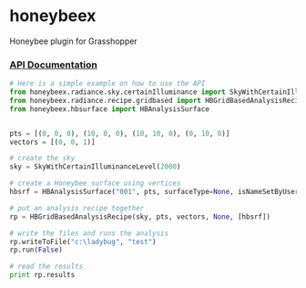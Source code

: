 # honeybeex
Honeybee plugin for Grasshopper

### [API Documentation](http://ladybug-analysis-tools.github.io/honeybeex/doc/)

```python
# Here is a simple example on how to use the API
from honeybeex.radiance.sky.certainIlluminance import SkyWithCertainIlluminanceLevel
from honeybeex.radiance.recipe.gridbased import HBGridBasedAnalysisRecipe
from honeybeex.hbsurface import HBAnalysisSurface


pts = [(0, 0, 0), (10, 0, 0), (10, 10, 0), (0, 10, 0)]
vectors = [(0, 0, 1)]

# create the sky
sky = SkyWithCertainIlluminanceLevel(2000)

# create a Honeybee surface using vertices
hbsrf = HBAnalysisSurface("001", pts, surfaceType=None, isNameSetByUser=True)

# put an analysis recipe together
rp = HBGridBasedAnalysisRecipe(sky, pts, vectors, None, [hbsrf])

# write the files and runs the analysis
rp.writeToFile("c:\ladybug", "test")
rp.run(False)

# read the results
print rp.results
```
